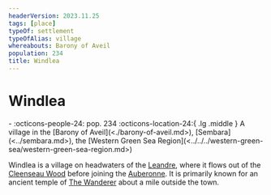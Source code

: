 ```yaml
---
headerVersion: 2023.11.25
tags: [place]
typeOf: settlement
typeOfAlias: village
whereabouts: Barony of Aveil
population: 234
title: Windlea
---
```

# Windlea
<div class="grid cards ext-narrow-margin ext-one-column" markdown>
-  
    :octicons-people-24: pop. 234  
    :octicons-location-24:{ .lg .middle } A village in the [Barony of Aveil](<./barony-of-aveil.md>), [Sembara](<../sembara.md>), the [Western Green Sea Region](<../../../western-green-sea/western-green-sea-region.md>)  
</div>


Windlea is a village on headwaters of the [Leandre](<../../rivers/wistel-enst-watershed/leandre.md>), where it flows out of the [Cleenseau Wood](<cleenseau-region/cleenseau-wood.md>) before joining the [Auberonne](<../../rivers/wistel-enst-watershed/auberonne.md>). It is primarily known for an ancient temple of [The Wanderer](<../../../../cosmology/gods/incorporeal-gods/mos-numena-pantheon/the-wanderer.md>) about a mile outside the town.